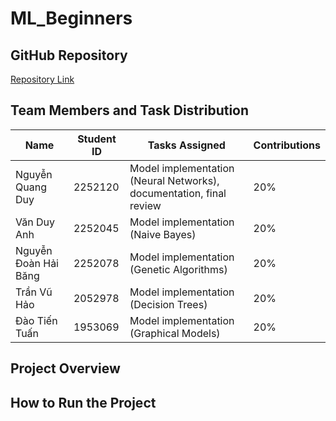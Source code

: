 # ML_Beginners

## GitHub Repository

[Repository Link](https://github.com/Acht8888/ML_Beginners.git)

## Team Members and Task Distribution

| Name                 | Student ID | Tasks Assigned                                                      | Contributions |
| -------------------- | ---------- | ------------------------------------------------------------------- | ------------- |
| Nguyễn Quang Duy     | 2252120    | Model implementation (Neural Networks), documentation, final review | 20%           |
| Văn Duy Anh          | 2252045    | Model implementation (Naive Bayes)                                  | 20%           |
| Nguyễn Đoàn Hải Băng | 2252078    | Model implementation (Genetic Algorithms)                           | 20%           |
| Trần Vũ Hảo          | 2052978    | Model implementation (Decision Trees)                               | 20%           |
| Đào Tiến Tuấn        | 1953069    | Model implementation (Graphical Models)                             | 20%           |

## Project Overview

## How to Run the Project

